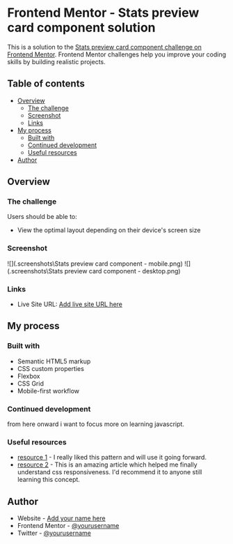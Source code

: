 # Frontend Mentor - Stats preview card component solution

This is a solution to the [Stats preview card component challenge on Frontend Mentor](https://www.frontendmentor.io/challenges/stats-preview-card-component-8JqbgoU62). Frontend Mentor challenges help you improve your coding skills by building realistic projects.

## Table of contents

- [Overview](#overview)
  - [The challenge](#the-challenge)
  - [Screenshot](#screenshot)
  - [Links](#links)
- [My process](#my-process)
  - [Built with](#built-with)
  - [Continued development](#continued-development)
  - [Useful resources](#useful-resources)
- [Author](#author)



## Overview

### The challenge

Users should be able to:

- View the optimal layout depending on their device's screen size

### Screenshot

![](.screenshots\Stats preview card component - mobile.png)
![](.screenshots\Stats preview card component - desktop.png)



### Links

- Live Site URL: [Add live site URL here]((https://github.com/Brodaremi/stats-preview-card-component-main-by-Remi.git))

## My process

### Built with

- Semantic HTML5 markup
- CSS custom properties
- Flexbox
- CSS Grid
- Mobile-first workflow




### Continued development

from here onward i want to focus more on learning javascript.


### Useful resources

- [resource 1](https://www.developer.mozilla.org) -  I really liked this pattern and will use it going forward.
- [resource 2](https://www.youtube.com) - This is an amazing article which helped me finally understand css responsiveness. I'd recommend it to anyone still learning this concept.



## Author

- Website - [Add your name here](https://www.github/brodaremi.com)
- Frontend Mentor - [@yourusername](https://www.frontendmentor.io/profile/brodaremi)
- Twitter - [@yourusername](https://www.twitter.com/brodaremi)
